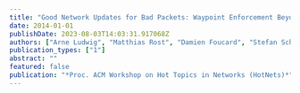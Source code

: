 ```yaml
---
title: "Good Network Updates for Bad Packets: Waypoint Enforcement Beyond Destination-Based Routing Policies"
date: 2014-01-01
publishDate: 2023-08-03T14:03:31.917068Z
authors: ["Arne Ludwig", "Matthias Rost", "Damien Foucard", "Stefan Schmid"]
publication_types: ["1"]
abstract: ""
featured: false
publication: "*Proc. ACM Workshop on Hot Topics in Networks (HotNets)*"
---
```


